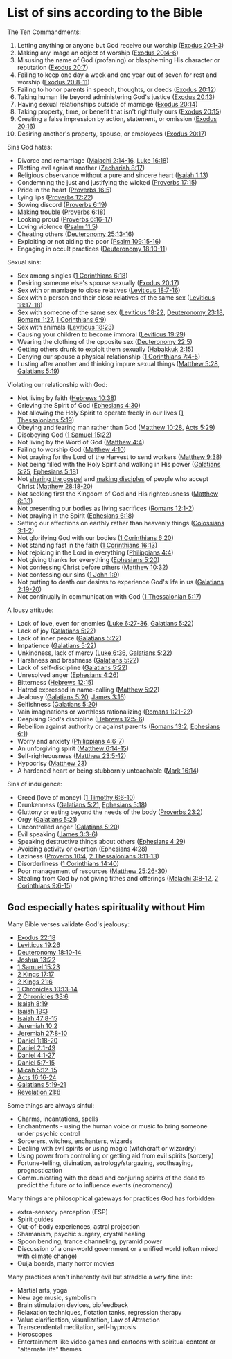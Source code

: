 
# List of sins according to the Bible

The Ten Commandments:

1. Letting anything or anyone but God receive our worship ([Exodus 20:1-3](https://biblehub.com/bsb/exodus/20.htm))
2. Making any image an object of worship ([Exodus 20:4-6](https://biblehub.com/bsb/exodus/20.htm))
3. Misusing the name of God (profaning) or blaspheming His character or reputation ([Exodus 20:7](https://biblehub.com/exodus/20-7.htm))
4. Failing to keep one day a week and one year out of seven for rest and worship ([Exodus 20:8-11](https://biblehub.com/bsb/exodus/20.htm))
5. Failing to honor parents in speech, thoughts, or deeds ([Exodus 20:12](https://biblehub.com/exodus/20-12.htm))
6. Taking human life beyond administering God's justice ([Exodus 20:13](https://biblehub.com/exodus/20-13.htm))
7. Having sexual relationships outside of marriage ([Exodus 20:14](https://biblehub.com/exodus/20-14.htm))
8. Taking property, time, or benefit that isn't rightfully ours ([Exodus 20:15](https://biblehub.com/exodus/20-15.htm))
9. Creating a false impression by action, statement, or omission ([Exodus 20:16](https://biblehub.com/exodus/20-16.htm))
10. Desiring another's property, spouse, or employees ([Exodus 20:17](https://biblehub.com/exodus/20-17.htm))

Sins God hates:

- Divorce and remarriage ([Malachi 2:14-16](https://biblehub.com/bsb/malachi/2.htm), [Luke 16:18](https://biblehub.com/luke/16-18.htm))
- Plotting evil against another ([Zechariah 8:17](https://biblehub.com/zechariah/8-17.htm))
- Religious observance without a pure and sincere heart ([Isaiah 1:13](https://biblehub.com/isaiah/1-13.htm))
- Condemning the just and justifying the wicked ([Proverbs 17:15](https://biblehub.com/proverbs/17-15.htm))
- Pride in the heart ([Proverbs 16:5](https://biblehub.com/proverbs/16-5.htm))
- Lying lips ([Proverbs 12:22](https://biblehub.com/proverbs/12-22.htm))
- Sowing discord ([Proverbs 6:19](https://biblehub.com/proverbs/6-19.htm))
- Making trouble ([Proverbs 6:18](https://biblehub.com/proverbs/6-18.htm))
- Looking proud ([Proverbs 6:16-17](https://biblehub.com/bsb/proverbs/6.htm))
- Loving violence ([Psalm 11:5](https://biblehub.com/psalms/11-5.htm))
- Cheating others ([Deuteronomy 25:13-16](https://biblehub.com/bsb/deuteronomy/25.htm))
- Exploiting or not aiding the poor ([Psalm 109:15-16](https://biblehub.com/bsb/psalms/109.htm))
- Engaging in occult practices ([Deuteronomy 18:10-11](https://biblehub.com/bsb/deuteronomy/18.htm))

Sexual sins:

- Sex among singles ([1 Corinthians 6:18](https://biblehub.com/1_corinthians/6-18.htm))
- Desiring someone else's spouse sexually ([Exodus 20:17](https://biblehub.com/exodus/20-17.htm))
- Sex with or marriage to close relatives ([Leviticus 18:7-16](https://biblehub.com/bsb/leviticus/18.htm))
- Sex with a person and their close relatives of the same sex ([Leviticus 18:17-18](https://biblehub.com/bsb/leviticus/18.htm))
- Sex with someone of the same sex ([Leviticus 18:22](https://biblehub.com/leviticus/18-22.htm), [Deuteronomy 23:18](https://biblehub.com/deuteronomy/23-18.htm), [Romans 1:27](https://biblehub.com/romans/1-27.htm), [1 Corinthians 6:9](https://biblehub.com/1_corinthians/6-9.htm))
- Sex with animals ([Leviticus 18:23](https://biblehub.com/leviticus/18-23.htm))
- Causing your children to become immoral ([Leviticus 19:29](https://biblehub.com/leviticus/19-29.htm))
- Wearing the clothing of the opposite sex ([Deuteronomy 22:5](https://biblehub.com/deuteronomy/22-5.htm))
- Getting others drunk to exploit them sexually ([Habakkuk 2:15](https://biblehub.com/habakkuk/2-15.htm))
- Denying our spouse a physical relationship ([1 Corinthians 7:4-5](https://biblehub.com/bsb/1_corinthians/7.htm))
- Lusting after another and thinking impure sexual things ([Matthew 5:28](https://biblehub.com/matthew/5-28.htm), [Galatians 5:19](https://biblehub.com/galatians/5-19.htm))

Violating our relationship with God:

- Not living by faith ([Hebrews 10:38](https://biblehub.com/hebrews/10-38.htm))
- Grieving the Spirit of God ([Ephesians 4:30](https://biblehub.com/ephesians/4-30.htm))
- Not allowing the Holy Spirit to operate freely in our lives ([1 Thessalonians 5:19](https://biblehub.com/1_thessalonians/5-19.htm))
- Obeying and fearing man rather than God ([Matthew 10:28](https://biblehub.com/matthew/10-28.htm), [Acts 5:29](https://biblehub.com/acts/5-29.htm))
- Disobeying God ([1 Samuel 15:22](https://biblehub.com/1_samuel/15-22.htm))
- Not living by the Word of God ([Matthew 4:4](https://biblehub.com/matthew/4-4.htm))
- Failing to worship God ([Matthew 4:10](https://biblehub.com/matthew/4-10.htm))
- Not praying for the Lord of the Harvest to send workers ([Matthew 9:38](https://biblehub.com/matthew/9-38.htm))
- Not being filled with the Holy Spirit and walking in His power ([Galatians 5:25](https://biblehub.com/galatians/5-25.htm), [Ephesians 5:18](https://biblehub.com/ephesians/5-18.htm))
- Not [sharing the gospel](/gospel/) and [making disciples](/discipleship/) of people who accept Christ ([Matthew 28:18-20](https://biblehub.com/bsb/matthew/28.htm))
- Not seeking first the Kingdom of God and His righteousness ([Matthew 6:33](https://biblehub.com/matthew/6-33.htm))
- Not presenting our bodies as living sacrifices ([Romans 12:1-2](https://biblehub.com/bsb/romans/12.htm))
- Not praying in the Spirit ([Ephesians 6:18](https://biblehub.com/ephesians/6-18.htm))
- Setting our affections on earthly rather than heavenly things ([Colossians 3:1-2](https://biblehub.com/bsb/colossians/3.htm))
- Not glorifying God with our bodies ([1 Corinthians 6:20](https://biblehub.com/1_corinthians/6-20.htm))
- Not standing fast in the faith ([1 Corinthians 16:13](https://biblehub.com/1_corinthians/16-13.htm))
- Not rejoicing in the Lord in everything ([Philippians 4:4](https://biblehub.com/philippians/4-4.htm))
- Not giving thanks for everything ([Ephesians 5:20](https://biblehub.com/ephesians/5-20.htm))
- Not confessing Christ before others ([Matthew 10:32](https://biblehub.com/matthew/10-32.htm))
- Not confessing our sins ([1 John 1:9](https://biblehub.com/1_john/1-9.htm))
- Not putting to death our desires to experience God's life in us ([Galatians 2:19-20](https://biblehub.com/bsb/galatians/2.htm))
- Not continually in communication with God ([1 Thessalonian 5:17](https://biblehub.com/1_thessalonians/5-17.htm))

A lousy attitude:

- Lack of love, even for enemies ([Luke 6:27-36](https://biblehub.com/bsb/luke/6.htm), [Galatians 5:22](https://biblehub.com/galatians/5-22.htm))
- Lack of joy ([Galatians 5:22](https://biblehub.com/galatians/5-22.htm))
- Lack of inner peace ([Galatians 5:22](https://biblehub.com/galatians/5-22.htm))
- Impatience ([Galatians 5:22](https://biblehub.com/galatians/5-22.htm))
- Unkindness, lack of mercy ([Luke 6:36](https://biblehub.com/luke/6-36.htm), [Galatians 5:22](https://biblehub.com/galatians/5-22.htm))
- Harshness and brashness ([Galatians 5:22](https://biblehub.com/galatians/5-22.htm))
- Lack of self-discipline ([Galatians 5:22](https://biblehub.com/galatians/5-22.htm))
- Unresolved anger ([Ephesians 4:26](https://biblehub.com/ephesians/4-26.htm))
- Bitterness ([Hebrews 12:15](https://biblehub.com/hebrews/12-15.htm))
- Hatred expressed in name-calling ([Matthew 5:22](https://biblehub.com/matthew/5-22.htm))
- Jealousy ([Galatians 5:20](https://biblehub.com/galatians/5-20.htm), [James 3:16](https://biblehub.com/james/3-16.htm))
- Selfishness ([Galatians 5:20](https://biblehub.com/galatians/5-20.htm))
- Vain imaginations or worthless rationalizing ([Romans 1:21-22](https://biblehub.com/bsb/romans/1.htm))
- Despising God's discipline ([Hebrews 12:5-6](https://biblehub.com/bsb/hebrews/12.htm))
- Rebellion against authority or against parents ([Romans 13:2](https://biblehub.com/romans/13-2.htm), [Ephesians 6:1](https://biblehub.com/ephesians/6-1.htm))
- Worry and anxiety ([Philippians 4:6-7](https://biblehub.com/bsb/philippians/4.htm))
- An unforgiving spirit ([Matthew 6:14-15](https://biblehub.com/bsb/matthew/6.htm))
- Self-righteousness ([Matthew 23:5-12](https://biblehub.com/bsb/matthew/23.htm))
- Hypocrisy ([Matthew 23](https://biblehub.com/bsb/matthew/23.htm))
- A hardened heart or being stubbornly unteachable ([Mark 16:14](https://biblehub.com/mark/16-14.htm))

Sins of indulgence:

- Greed (love of money) ([1 Timothy 6:6-10](https://biblehub.com/bsb/1_timothy/6.htm))
- Drunkenness ([Galatians 5:21](https://biblehub.com/galatians/5-21.htm), [Ephesians 5:18](https://biblehub.com/ephesians/5-18.htm))
- Gluttony or eating beyond the needs of the body ([Proverbs 23:2](https://biblehub.com/proverbs/23-2.htm))
- Orgy ([Galatians 5:21](https://biblehub.com/galatians/5-21.htm))
- Uncontrolled anger ([Galatians 5:20](https://biblehub.com/galatians/5-20.htm))
- Evil speaking ([James 3:3-6](https://biblehub.com/bsb/james/3.htm))
- Speaking destructive things about others ([Ephesians 4:29](https://biblehub.com/ephesians/4-29.htm))
- Avoiding activity or exertion ([Ephesians 4:28](https://biblehub.com/ephesians/4-28.htm))
- Laziness ([Proverbs 10:4](https://biblehub.com/proverbs/10-4.htm), [2 Thessalonians 3:11-13](https://biblehub.com/bsb/2_thessalonians/3.htm))
- Disorderliness ([1 Corinthians 14:40](https://biblehub.com/1_corinthians/14-40.htm))
- Poor management of resources ([Matthew 25:26-30](https://biblehub.com/bsb/matthew/25.htm))
- Stealing from God by not giving tithes and offerings ([Malachi 3:8-12](https://biblehub.com/bsb/malachi/3.htm), [2 Corinthians 9:6-15](https://biblehub.com/bsb/2_corinthians/9.htm))

## God especially hates spirituality without Him

Many Bible verses validate God's jealousy:

- [Exodus 22:18](https://biblehub.com/exodus/22-18.htm)
- [Leviticus 19:26](https://biblehub.com/leviticus/19-26.htm)
- [Deuteronomy 18:10-14](https://biblehub.com/bsb/deuteronomy/18.htm)
- [Joshua 13:22](https://biblehub.com/joshua/13-22.htm)
- [1 Samuel 15:23](https://biblehub.com/1_samuel/15-23.htm)
- [2 Kings 17:17](https://biblehub.com/2_kings/17-17.htm)
- [2 Kings 21:6](https://biblehub.com/2_kings/21-6.htm)
- [1 Chronicles 10:13-14](https://biblehub.com/bsb/1_chronicles/10.htm)
- [2 Chronicles 33:6](https://biblehub.com/2_chronicles/33-6.htm)
- [Isaiah 8:19](https://biblehub.com/isaiah/8-19.htm)
- [Isaiah 19:3](https://biblehub.com/isaiah/19-3.htm)
- [Isaiah 47:8-15](https://biblehub.com/bsb/isaiah/47.htm)
- [Jeremiah 10:2](https://biblehub.com/jeremiah/10-2.htm)
- [Jeremiah 27:8-10](https://biblehub.com/bsb/jeremiah/27.htm)
- [Daniel 1:18-20](https://biblehub.com/bsb/daniel/1.htm)
- [Daniel 2:1-49](https://biblehub.com/bsb/daniel/2.htm)
- [Daniel 4:1-27](https://biblehub.com/bsb/daniel/2.htm)
- [Daniel 5:7-15](https://biblehub.com/bsb/daniel/5.htm)
- [Micah 5:12-15](https://biblehub.com/bsb/micah/5.htm)
- [Acts 16:16-24](https://biblehub.com/bsb/acts/16.htm)
- [Galatians 5:19-21](https://biblehub.com/bsb/galatians/5.htm)
- [Revelation 21:8](https://biblehub.com/revelation/21-8.htm)

Some things are always sinful:

- Charms, incantations, spells
- Enchantments - using the human voice or music to bring someone under psychic control
- Sorcerers, witches, enchanters, wizards
- Dealing with evil spirits or using magic (witchcraft or wizardry)
- Using power from controlling or getting aid from evil spirits (sorcery)
- Fortune-telling, divination, astrology/stargazing, soothsaying, prognostication
- Communicating with the dead and conjuring spirits of the dead to predict the future or to influence events (necromancy)

Many things are philosophical gateways for practices God has forbidden

- extra-sensory perception (ESP)
- Spirit guides
- Out-of-body experiences, astral projection
- Shamanism, psychic surgery, crystal healing
- Spoon bending, trance channeling, pyramid power
- Discussion of a one-world government or a unified world (often mixed with [climate change](https://gainedin.site/leftism/))
- Ouija boards, many horror movies

Many practices aren't inherently evil but straddle a *very* fine line:

- Martial arts, yoga
- New age music, symbolism
- Brain stimulation devices, biofeedback
- Relaxation techniques, flotation tanks, regression therapy
- Value clarification, visualization, Law of Attraction
- Transcendental meditation, self-hypnosis
- Horoscopes
- Entertainment like video games and cartoons with spiritual content or "alternate life" themes
